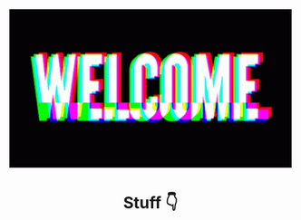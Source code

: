 <div align="center"><img src="https://github.com/J-Manley/J-Manley/raw/main/assets/2.gif" /></div>
<h1 align="center"> Stuff 👇</h1>
<!-- ![Banner](https://github.com/J-Manley/J-Manley/raw/main/assets/2.gif) -->

